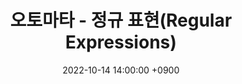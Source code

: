 ---
title: '오토마타 - 정규 표현(Regular Expressions)'
date: 2022-10-14 14:00:00 +0900
tags: ['COMPUTER-SCIENCE', 'AUTOMATA']
draft: false
summary: '오토마타 이론에서 등장하는 정규 표현식에 관하여 정리한 글'
image: 'automata.jpg'
---